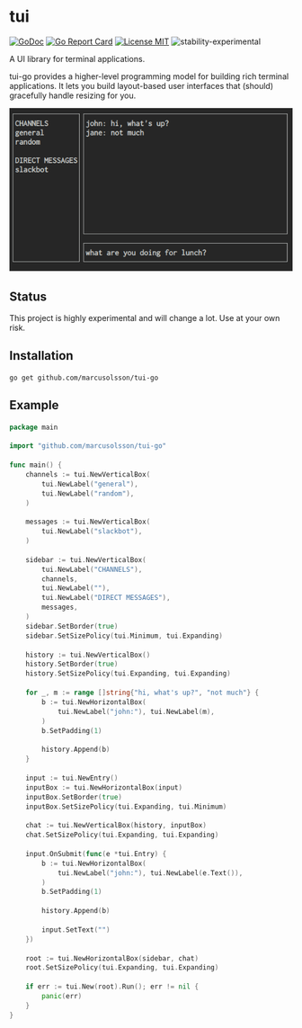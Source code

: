 # tui

[![GoDoc](https://img.shields.io/badge/godoc-reference-blue.svg?style=flat)](https://godoc.org/github.com/marcusolsson/tui-go)
[![Go Report Card](https://goreportcard.com/badge/github.com/marcusolsson/tui-go)](https://goreportcard.com/report/github.com/marcusolsson/tui-go)
[![License MIT](https://img.shields.io/badge/license-MIT-lightgrey.svg?style=flat)](LICENSE)
![stability-experimental](https://img.shields.io/badge/stability-experimental-red.svg)

A UI library for terminal applications.

tui-go provides a higher-level programming model for building rich terminal
applications. It lets you build layout-based user interfaces that (should)
gracefully handle resizing for you.

![Example](docs/example.png)

## Status

This project is highly experimental and will change a lot. Use at your own risk.

## Installation

```
go get github.com/marcusolsson/tui-go
```

## Example


```go
package main

import "github.com/marcusolsson/tui-go"

func main() {
	channels := tui.NewVerticalBox(
		tui.NewLabel("general"),
		tui.NewLabel("random"),
	)

	messages := tui.NewVerticalBox(
		tui.NewLabel("slackbot"),
	)

	sidebar := tui.NewVerticalBox(
		tui.NewLabel("CHANNELS"),
		channels,
		tui.NewLabel(""),
		tui.NewLabel("DIRECT MESSAGES"),
		messages,
	)
	sidebar.SetBorder(true)
	sidebar.SetSizePolicy(tui.Minimum, tui.Expanding)

	history := tui.NewVerticalBox()
	history.SetBorder(true)
	history.SetSizePolicy(tui.Expanding, tui.Expanding)

	for _, m := range []string{"hi, what's up?", "not much"} {
		b := tui.NewHorizontalBox(
			tui.NewLabel("john:"), tui.NewLabel(m),
		)
		b.SetPadding(1)

		history.Append(b)
	}

	input := tui.NewEntry()
	inputBox := tui.NewHorizontalBox(input)
	inputBox.SetBorder(true)
	inputBox.SetSizePolicy(tui.Expanding, tui.Minimum)

	chat := tui.NewVerticalBox(history, inputBox)
	chat.SetSizePolicy(tui.Expanding, tui.Expanding)

	input.OnSubmit(func(e *tui.Entry) {
		b := tui.NewHorizontalBox(
			tui.NewLabel("john:"), tui.NewLabel(e.Text()),
		)
		b.SetPadding(1)

		history.Append(b)

		input.SetText("")
	})

	root := tui.NewHorizontalBox(sidebar, chat)
	root.SetSizePolicy(tui.Expanding, tui.Expanding)

	if err := tui.New(root).Run(); err != nil {
		panic(err)
	}
}
```
